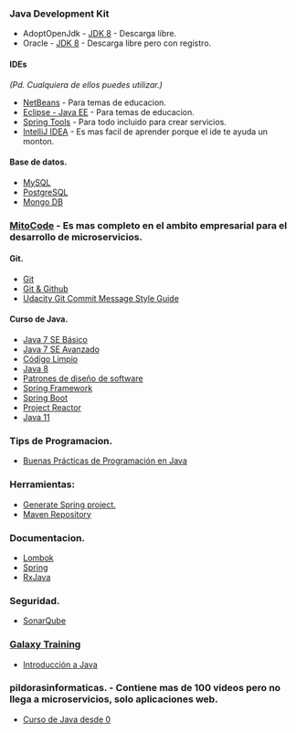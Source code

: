 ### Java Development Kit
* AdoptOpenJdk - [JDK 8](https://adoptopenjdk.net/?variant=openjdk8&jvmVariant=hotspot) - Descarga libre.
* Oracle - [JDK 8](https://www.oracle.com/java/technologies/javase/javase-jdk8-downloads.html) - Descarga libre pero con registro.

#### IDEs 
*(Pd. Cualquiera de ellos puedes utilizar.)*
* [NetBeans](https://netbeans.org/downloads/old/8.2/) - Para temas de educacion.
* [Eclipse - Java EE](https://www.eclipse.org/downloads/packages/) - Para temas de educacion.
* [Spring Tools](https://spring.io/tools) - Para todo incluido para crear servicios.
* [IntelliJ IDEA](https://www.jetbrains.com/es-es/idea/) - Es mas facil de aprender porque el ide te ayuda un monton.

#### Base de datos.
* [MySQL](https://dev.mysql.com/downloads/workbench/)
* [PostgreSQL](https://www.postgresql.org/)
* [Mongo DB](https://www.mongodb.com/try/download/community)

### [MitoCode](https://mitocode.com/) - Es mas completo en el ambito empresarial para el desarrollo de microservicios.

#### Git.
* [Git](https://git-scm.com/)
* [Git & Github](https://www.youtube.com/playlist?list=PLvimn1Ins-43-1sXQmGZPWLjNjPyGNi0R)
* [Udacity Git Commit Message Style Guide](https://udacity.github.io/git-styleguide/)

#### Curso de Java.
* [Java 7 SE Básico](https://www.youtube.com/playlist?list=PLvimn1Ins-42o8Ms1G2SuRloD01nnXn31)
* [Java 7 SE Avanzado](https://www.youtube.com/playlist?list=PLvimn1Ins-43qPXR3gBcxwe7tydxZtsON)
* [Código Limpio](https://www.youtube.com/watch?v=WrbDaqKyhP4&t=616s)
* [Java 8](https://www.youtube.com/playlist?list=PLvimn1Ins-419yVe5iPfiXrg4mZJl5kLS)
* [Patrones de diseño de software](https://www.youtube.com/playlist?list=PLvimn1Ins-41Uiugt1WbpyFo1XT1WOquL)
* [Spring Framework](https://www.youtube.com/playlist?list=PLvimn1Ins-40CImsffjCkv_TrKzYiB1gb)
* [Spring Boot](https://www.youtube.com/playlist?list=PLvimn1Ins-40wR4PC-YtTQ5TKt3vRrVwl)
* [Project Reactor](https://www.youtube.com/playlist?list=PLvimn1Ins-41pwh18gh_ZkxPOkrEEhXz6)
* [Java 11](https://www.youtube.com/playlist?list=PLvimn1Ins-41uwtb28Jj0Aw4gKV6FGsyH)

### Tips de Programacion.
* [Buenas Prácticas de Programación en Java](https://www.youtube.com/watch?v=aCxUVpDY220)

### Herramientas:
* [Generate Spring project.](https://start.spring.io/)
* [Maven Repository](https://mvnrepository.com/)

### Documentacion.
* [Lombok](https://projectlombok.org/)
* [Spring](https://spring.io/)
* [RxJava](http://reactivex.io/)

### Seguridad.
* [SonarQube](https://www.sonarqube.org/)

### [Galaxy Training](https://galaxy.edu.pe/portal/)
* [Introducción a Java](https://www.youtube.com/watch?v=MjRh3bIRR38)

### pildorasinformaticas. - Contiene mas de 100 videos pero no llega a microservicios, solo aplicaciones web.
* [Curso de Java desde 0](https://www.youtube.com/playlist?list=PLU8oAlHdN5BktAXdEVCLUYzvDyqRQJ2lk)
